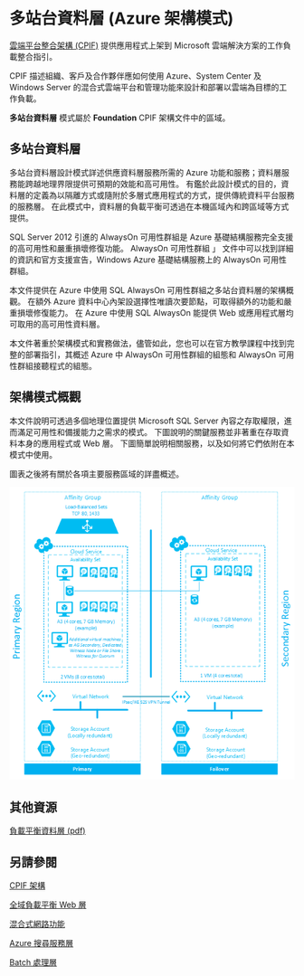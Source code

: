 <properties 
   pageTitle="多站台資料層 (Azure 架構模式)" 
   description="多站台資料層模式是基礎區域的一部分，CPIF 架構文件中有相關的詳細說明" 
   services="" 
   documentationCenter="" 
   authors="arynes" 
   manager="fredhar" 
   editor=""/>

<tags
   ms.service="multiple"
   ms.devlang="multiple"
   ms.topic="article"
   ms.tgt_pltfrm="na"
   ms.workload="multiple" 
   ms.date="03/25/2015"
   ms.author="arynes"/>

# 多站台資料層 (Azure 架構模式)

 [雲端平台整合架構 (CPIF)](azure-architectures-cpif-overview.md) 提供應用程式上架到 Microsoft 雲端解決方案的工作負載整合指引。 

CPIF 描述組織、客戶及合作夥伴應如何使用 Azure、System Center 及 Windows Server 的混合式雲端平台和管理功能來設計和部署以雲端為目標的工作負載。 

 **多站台資料層** 模式屬於 **Foundation** CPIF 架構文件中的區域。 

## 多站台資料層

多站台資料層設計模式詳述供應資料層服務所需的 Azure 功能和服務；資料層服務能跨越地理界限提供可預期的效能和高可用性。 有鑑於此設計模式的目的，資料層的定義為以隔離方式或隨附於多層式應用程式的方式，提供傳統資料平台服務的服務層。  在此模式中，資料層的負載平衡可透過在本機區域內和跨區域等方式提供。   

SQL Server 2012 引進的 AlwaysOn 可用性群組是 Azure 基礎結構服務完全支援的高可用性和嚴重損壞修復功能。  AlwaysOn 可用性群組 」 文件中可以找到詳細的資訊和官方支援宣告，Windows Azure 基礎結構服務上的 AlwaysOn 可用性群組。   

本文件提供在 Azure 中使用 SQL AlwaysOn 可用性群組之多站台資料層的架構概觀。 在額外 Azure 資料中心內架設選擇性唯讀次要節點，可取得額外的功能和嚴重損壞修復能力。 在 Azure 中使用 SQL AlwaysOn 能提供 Web 或應用程式層均可取用的高可用性資料層。  

本文件著重於架構模式和實務做法，儘管如此，您也可以在官方教學課程中找到完整的部署指引，其概述 Azure 中 AlwaysOn 可用性群組的組態和 AlwaysOn 可用性群組接聽程式的組態。 

## 架構模式概觀 

本文件說明可透過多個地理位置提供 Microsoft SQL Server 內容之存取權限，進而滿足可用性和備援能力之需求的模式。  下圖說明的關鍵服務並非著重在存取資料本身的應用程式或 Web 層。  下圖簡單說明相關服務，以及如何將它們依附在本模式中使用。   

圖表之後將有關於各項主要服務區域的詳盡概述。 
 
![資源與資源群組刀鋒視窗上的標記部分](./media/azure-architectures-cpif-foundation-multi-site-data-tier/overview.png)

##  其他資源
[負載平衡資料層 (pdf)](https://gallery.technet.microsoft.com/Cloud-Platform-Integration-dfb09e41)

## 另請參閱
[CPIF 架構](https://gallery.technet.microsoft.com/Cloud-Platform-Integration-bd1e434a) 

[全域負載平衡 Web 層](https://gallery.technet.microsoft.com/Cloud-Platform-Integration-2c3c663a) 

[混合式網路功能](https://gallery.technet.microsoft.com/Cloud-Platform-Integration-5e401f38)

[Azure 搜尋服務層](https://gallery.technet.microsoft.com/Cloud-Platform-Integration-e581d65d) 

[Batch 處理層](https://gallery.technet.microsoft.com/Cloud-Platform-Integration-0bc3f8b1)

